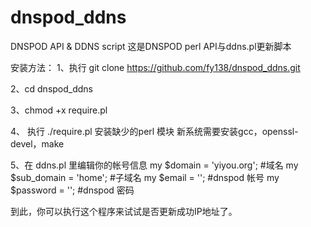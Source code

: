 # dnspod_ddns
DNSPOD API &amp; DDNS script
这是DNSPOD perl API与ddns.pl更新脚本

安装方法：
1、执行
git clone https://github.com/fy138/dnspod_ddns.git

2、cd dnspod_ddns

3、chmod +x require.pl

4、 执行 ./require.pl 安装缺少的perl 模块
新系统需要安装gcc，openssl-devel，make 

5、在 ddns.pl 里编辑你的帐号信息
my $domain      = 'yiyou.org';  #域名
my $sub_domain  = 'home';       #子域名
my $email       = ''; #dnspod 帐号
my $password    = ''; #dnspod 密码

到此，你可以执行这个程序来试试是否更新成功IP地址了。
